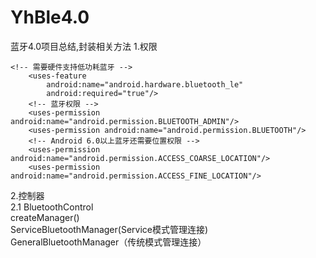 # YhBle4.0
蓝牙4.0项目总结,封装相关方法
1.权限
```
<!-- 需要硬件支持低功耗蓝牙 -->
    <uses-feature
        android:name="android.hardware.bluetooth_le"
        android:required="true"/>
    <!-- 蓝牙权限 -->
    <uses-permission android:name="android.permission.BLUETOOTH_ADMIN"/>
    <uses-permission android:name="android.permission.BLUETOOTH"/>
    <!-- Android 6.0以上蓝牙还需要位置权限 -->
    <uses-permission android:name="android.permission.ACCESS_COARSE_LOCATION"/>
    <uses-permission android:name="android.permission.ACCESS_FINE_LOCATION"/>
```
2.控制器<br/>
    2.1 BluetoothControl<br/>
    createManager() <br/>
    ServiceBluetoothManager(Service模式管理连接)<br/>
    GeneralBluetoothManager（传统模式管理连接）<br/>
